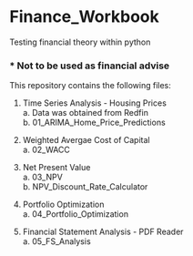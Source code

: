 # Finance_Workbook
Testing financial theory within python
### * Not to be used as financial advise

This repository contains the following files:

1. Time Series Analysis - Housing Prices  
  a. Data was obtained from Redfin  
  b. 01_ARIMA_Home_Price_Predictions  
  
2. Weighted Avergae Cost of Capital  
  a. 02_WACC  
  
3. Net Present Value  
  a. 03_NPV  
  b. NPV_Discount_Rate_Calculator  

4. Portfolio Optimization  
  a. 04_Portfolio_Optimization  

5. Financial Statement Analysis - PDF Reader   
  a. 05_FS_Analysis    
